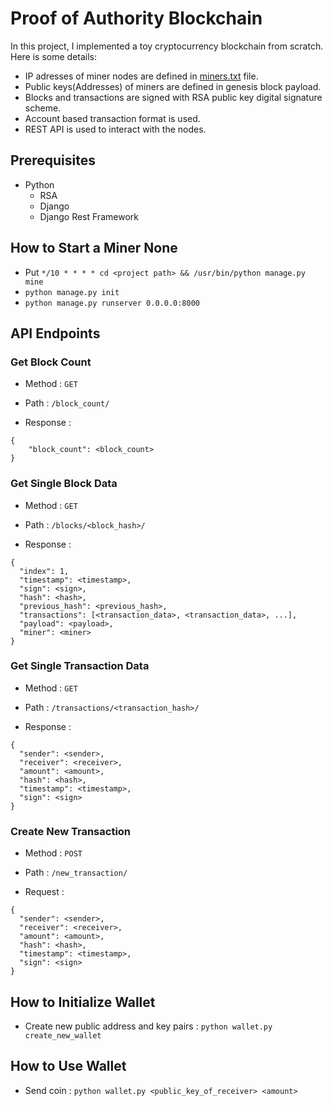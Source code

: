<h1>Proof of Authority Blockchain</h1>

In this project, I implemented a toy cryptocurrency blockchain from scratch. Here is some details:

- IP adresses of miner nodes are defined in [miners.txt](miners.txt) file.
- Public keys(Addresses) of miners are defined in genesis block payload.
- Blocks and transactions are signed with RSA public key digital signature scheme.
- Account based transaction format is used.
- REST API is used to interact with the nodes.


<h2>Prerequisites</h2>

- Python
  - RSA
  - Django
  - Django Rest Framework


<h2>How to Start a Miner None</h2>

- Put `*/10 * * * * cd <project path> && /usr/bin/python manage.py mine`
- `python manage.py init`
- `python manage.py runserver 0.0.0.0:8000`

<h2>API Endpoints</h2>

<h3>Get Block Count</h3>

- Method : `GET`

- Path : `/block_count/`

- Response :

```
{
    "block_count": <block_count>
}
```

<h3>Get Single Block Data</h3>

- Method : `GET`

- Path : `/blocks/<block_hash>/`

- Response :

```
{
  "index": 1,
  "timestamp": <timestamp>,
  "sign": <sign>,
  "hash": <hash>,
  "previous_hash": <previous_hash>,
  "transactions": [<transaction_data>, <transaction_data>, ...],
  "payload": <payload>,
  "miner": <miner>
}
```

<h3>Get Single Transaction Data</h3>

- Method : `GET`

- Path : `/transactions/<transaction_hash>/`

- Response :

```
{
  "sender": <sender>,
  "receiver": <receiver>,
  "amount": <amount>,
  "hash": <hash>,
  "timestamp": <timestamp>,
  "sign": <sign>
}
```


<h3>Create New Transaction</h3>

- Method : `POST`

- Path : `/new_transaction/`

- Request :

```
{
  "sender": <sender>,
  "receiver": <receiver>,
  "amount": <amount>,
  "hash": <hash>,
  "timestamp": <timestamp>,
  "sign": <sign>
}
```
  

<h2>How to Initialize Wallet</h2>

- Create new public address and key pairs : `python wallet.py create_new_wallet`

<h2>How to Use Wallet</h2>

- Send coin : `python wallet.py <public_key_of_receiver> <amount>`
